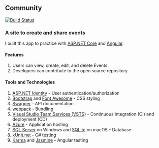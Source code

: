 ## Community 

[![Build Status](https://crgolden.visualstudio.com/_apis/public/build/definitions/2119507e-acf8-4992-8886-bb710544b05f/2/badge)](https://crgolden.visualstudio.com/deeprog/_build)

### A site to create and share events 

I built this app to practice with [ASP.NET Core](https://www.asp.net/core) and [Angular](https://angular.io/).

#### Features

1. Users can view, create, edit, and delete Events
2. Developers can contribute to the open source repository

#### Tools and Technologies

1. [ASP.NET Identity](https://www.asp.net/identity) - User authentication/authorization
2. [Bootstrap](http://getbootstrap.com/) and [Font Awesome](https://fontawesome.com/) - CSS styling
3. [Swagger](https://swagger.io/) - API documentation
4. [webpack](https://webpack.js.org/) - Bundling
5. [Visual Studio Team Services (VSTS)](https://visualstudio.com/) - Continuous integration (CI) and deployment (CD)
6. [Azure](https://azure.microsoft.com/) - Application hosting
7. [SQL Server](https://www.microsoft.com/en-us/cloud-platform/sql-server) on Windows and [SQLite](https://www.sqlite.org/) on macOS - Database
8. [xUnit.net](https://xunit.github.io/) - C# testing
9. [Karma](http://karma-runner.github.io/2.0/) and [Jasmine](https://jasmine.github.io/) - Angular testing